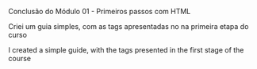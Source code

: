 Conclusão do Módulo 01 - Primeiros passos com HTML

Criei um guia simples, com as tags apresentadas no na primeira etapa do curso

I created a simple guide, with the tags presented in the first stage of the course